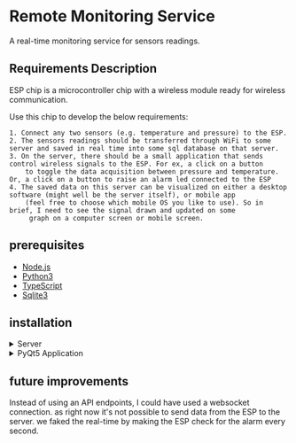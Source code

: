 # Remote Monitoring Service

A real-time monitoring service for sensors readings.

## Requirements Description

ESP chip is a microcontroller chip with a wireless module ready for wireless communication. 

Use this chip to develop the below requirements:

	1. Connect any two sensors (e.g. temperature and pressure) to the ESP.
	2. The sensors readings should be transferred through WiFi to some server and saved in real time into some sql database on that server.
	3. On the server, there should be a small application that sends control wireless signals to the ESP. For ex, a click on a button 
		to toggle the data acquisition between pressure and temperature. Or, a click on a button to raise an alarm led connected to the ESP
	4. The saved data on this server can be visualized on either a desktop software (might well be the server itself), or mobile app 
		(feel free to choose which mobile OS you like to use). So in brief, I need to see the signal drawn and updated on some 
		 graph on a computer screen or mobile screen.

## prerequisites

- [Node.js](https://nodejs.org/en/)
- [Python3](https://www.python.org/downloads/)
- [TypeScript](https://www.typescriptlang.org/)
- [Sqlite3](https://www.sqlite.org/)

## installation

<details>
<summary>Server</summary>
<br>
Inside the server folder in terminal run:
<pre>
$ npm install
$ npm run build
$ npm run start
</pre>
</details>
<details>
<summary>PyQt5 Application</summary>
<br>
Inside the desktop folder in terminal run:
<pre>
(both)       $ python -m venv .env
(terminal)   $ source .env/bin/activate
(Powershell) $ .env\Scripts\activate.ps1
(both)       $ pip install -r requirements.txt
(both)       $ python main.py
</pre>
</details>


## future improvements

Instead of using an API endpoints, I could have used a websocket connection. as right now it's not possible to send data from the ESP to the server. we faked the real-time by making the ESP check for the alarm every second.
